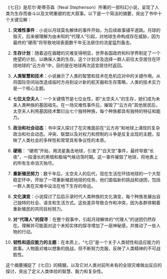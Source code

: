 《七日》是尼尔·斯蒂芬森（Neal Stephenson）所著的一部科幻小说，呈现了人类为生存而奋斗以及文明重塑的宏大叙事。以下是一个简洁的摘要，突出了书中十个关键见解：

1. **灾难性事件**：小说以月球莫名解体的事件开始，为后续故事铺平道路。月球的毁灭，后来被理解为由未知的“代理人”引起，对地球生命构成存在威胁，因为最终的“硬雨”将导致地球表面数千年无法居住的流星猛烈轰击。

2. **生存计划**：随着迫在眉睫的灾难变得明显，世界各国政府和科学界制定了一个绝望的计划，以确保人类的生存。这个计划涉及选择一群人前往太空居住在环绕地球的“云方舟”中，目的是在地球再次适宜居住时返回。

3. **人类智慧和技术**：小说展示了人类的智慧和技术在危机应对中的关键作用。从将国际空间站改造成临时方舟到设计新的航天器和生存策略，人类的技术实力是一个核心主题。

4. **七位太空夫人**：一个关键情节是七位女性，即“太空夫人”的生存，她们成为未来人类种族的基因祖先。在一场灾难性事件后，摧毁了“云方舟”其他居民后，太空夫人利用基因技术繁衍出七个独特种族，每个种族都具有独特的特征和能力。

5. **政治和社会动态**：书中深入探讨了在灾难面前在“云方舟”和地球上涌现的复杂政治和社会动态。冲突、联盟以及对权力和控制的斗争是反复出现的主题，反映了人类社会的多样性和常常具有争议性的本质。

6. **硬雨**： “硬雨”开始，用流星轰击地球，引发了“白天空”事件，最终导致“长夜”，一段漫长的黑暗和极端气候动荡时期。这一事件摧毁了地球，将地表上的所有生命消灭殆尽。

7. **重新殖民努力**：数千年后，太空夫人的后代，现在生活在环绕地球的一个大型稳定环中，开始了一项重新殖民地球的任务。他们面临新的挑战和谜团，包括一群人类在灾难中设法在地下生存的命运。

8. **文化演变**：小说探讨了后启示录时代人类种族的文化演变，每个种族发展出自己独特的社会、语言和生活方式。这些差异导致合作和冲突，因为各群体朝着重新殖民的共同目标努力。

9. **对“代理人”的探寻**：在整个叙事中，引起月球解体的“代理人”的谜团仍然存在。理解并可能面对这个未知实体的探寻增加了一层神秘感，并推动了一些人物的行动。

10. **韧性和适应能力的主题**：在本质上，“七日”是一个关于人类韧性和适应能力的故事。人物面对难以想象的挑战，但不断努力克服，反映了人类精神的不可战胜性。

这个摘要捕捉了《七日》的精髓，以及它对人类对前所未有的全球灾难做出反应的探讨，突出了定义人类体验的智慧、毅力和复杂性。